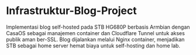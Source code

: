 # Infrastruktur-Blog-Project
Implementasi blog self-hosted pada STB HG680P berbasis Armbian dengan CasaOS sebagai manajemen container dan Cloudflare Tunnel untuk akses publik aman ber-SSL. Blog dijalankan melalui Nginx container, menjadikan STB sebagai home server hemat biaya untuk self-hosting dan home lab.
